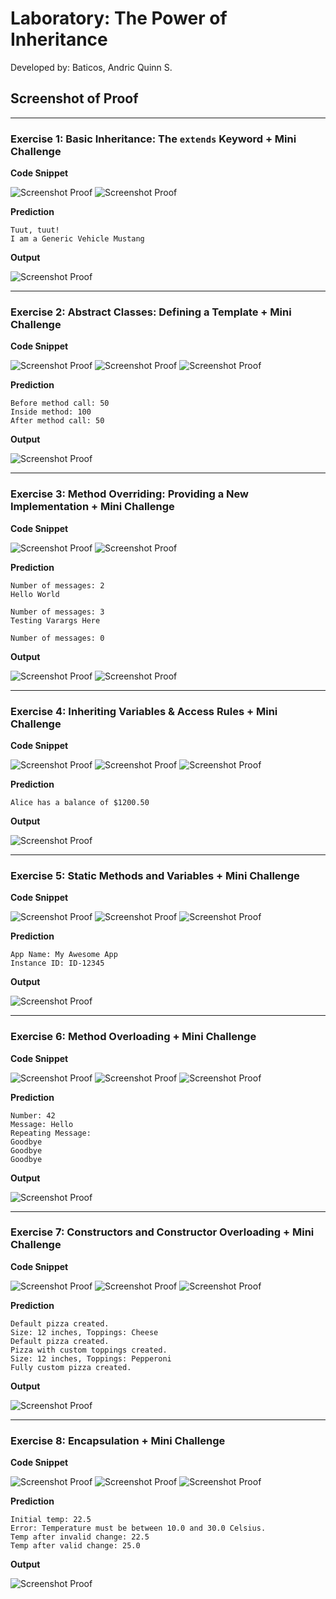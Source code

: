 # Laboratory: The Power of Inheritance
Developed by: Baticos, Andric Quinn S.

## Screenshot of Proof

---
### Exercise 1: Basic Inheritance: The `extends` Keyword + Mini Challenge

**Code Snippet**

![Screenshot Proof](/ss/e1-cs2.png?raw=true "exercise-1-code-snippet-2")
![Screenshot Proof](/ss/e1-cs1.png?raw=true "exercise-1-code-snippet-1")

**Prediction**

```declarative
Tuut, tuut!
I am a Generic Vehicle Mustang
```

**Output**

![Screenshot Proof](/ss/e1-o.png?raw=true "exercise-1-output")

---
### Exercise 2: Abstract Classes: Defining a Template + Mini Challenge

**Code Snippet**

![Screenshot Proof](/ss/e2-cs2.png?raw=true "exercise-2-code-snippet-2")
![Screenshot Proof](/ss/e2-cs3.png?raw=true "exercise-2-code-snippet-3")
![Screenshot Proof](/ss/e2-cs1.png?raw=true "exercise-2-code-snippet-1")

**Prediction**

```declarative
Before method call: 50
Inside method: 100
After method call: 50
```

**Output**

![Screenshot Proof](/ss/e2-o.png?raw=true "exercise-2-output")

---
### Exercise 3: Method Overriding: Providing a New Implementation + Mini Challenge

**Code Snippet**

![Screenshot Proof](/ss/e3-cs2.png?raw=true "exercise-3-code-snippet-2")
![Screenshot Proof](/ss/e3-cs1.png?raw=true "exercise-3-code-snippet-1")

**Prediction**
```declarative
Number of messages: 2
Hello World 

Number of messages: 3
Testing Varargs Here 

Number of messages: 0
```

**Output**

![Screenshot Proof](/ss/e3-o1.png?raw=true "exercise-3-output-1")
![Screenshot Proof](/ss/e3-o2.png?raw=true "exercise-3-output-2")

---
### Exercise 4: Inheriting Variables & Access Rules + Mini Challenge

**Code Snippet**

![Screenshot Proof](/ss/e4-cs2.png?raw=true "exercise-4-code-snippet-2")
![Screenshot Proof](/ss/e4-cs3.png?raw=true "exercise-4-code-snippet-3")
![Screenshot Proof](/ss/e4-cs1.png?raw=true "exercise-4-code-snippet-1")

**Prediction**

```declarative
Alice has a balance of $1200.50
```

**Output**

![Screenshot Proof](/ss/e4-o.png?raw=true "exercise-4-output")

---
### Exercise 5: Static Methods and Variables + Mini Challenge

**Code Snippet**

![Screenshot Proof](/ss/e5-cs2.png?raw=true "exercise-5-code-snippet-2")
![Screenshot Proof](/ss/e5-cs3.png?raw=true "exercise-5-code-snippet-3")
![Screenshot Proof](/ss/e5-cs1.png?raw=true "exercise-5-code-snippet-1")

**Prediction**

```declarative
App Name: My Awesome App
Instance ID: ID-12345
```

**Output**

![Screenshot Proof](/ss/e5-o.png?raw=true "exercise-5-output")

---
### Exercise 6: Method Overloading + Mini Challenge

**Code Snippet**

![Screenshot Proof](/ss/e6-cs2.png?raw=true "exercise-6-code-snippet-2")
![Screenshot Proof](/ss/e6-cs3.png?raw=true "exercise-6-code-snippet-3")
![Screenshot Proof](/ss/e6-cs1.png?raw=true "exercise-6-code-snippet-1")

**Prediction**
```declarative
Number: 42
Message: Hello
Repeating Message:
Goodbye
Goodbye
Goodbye
```

**Output**

![Screenshot Proof](/ss/e6-o.png?raw=true "exercise-6-output")

---
### Exercise 7: Constructors and Constructor Overloading + Mini Challenge

**Code Snippet**

![Screenshot Proof](/ss/e7-cs2.png?raw=true "exercise-7-code-snippet-2")
![Screenshot Proof](/ss/e7-cs3.png?raw=true "exercise-7-code-snippet-3")
![Screenshot Proof](/ss/e7-cs1.png?raw=true "exercise-7-code-snippet-1")

**Prediction**

```declarative
Default pizza created.
Size: 12 inches, Toppings: Cheese
Default pizza created.
Pizza with custom toppings created.
Size: 12 inches, Toppings: Pepperoni
Fully custom pizza created.
```

**Output**

![Screenshot Proof](/ss/e7-o.png?raw=true "exercise-7-output")

---
### Exercise 8: Encapsulation + Mini Challenge

**Code Snippet**

![Screenshot Proof](/ss/e8-cs2.png?raw=true "exercise-8-code-snippet-2")
![Screenshot Proof](/ss/e8-cs3.png?raw=true "exercise-8-code-snippet-3")
![Screenshot Proof](/ss/e8-cs1.png?raw=true "exercise-8-code-snippet-1")

**Prediction**

```declarative
Initial temp: 22.5
Error: Temperature must be between 10.0 and 30.0 Celsius.
Temp after invalid change: 22.5
Temp after valid change: 25.0
```

**Output**

![Screenshot Proof](/ss/e8-o.png?raw=true "exercise-8-output")
